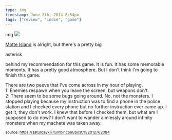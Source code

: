 ```yaml
---
type: img
timestamp: June 8th, 2014 8:54pm
tags: ["review", "indie", "game"]
---
```

img
<img src="https://saturdayxiii.github.io/media/182012762084.jpg"/>
                                                                                          
<a href="https://store.steampowered.com/app/291290/Motte_Island/" target="_blank">Motte Island</a> is alright, but there's a pretty big 

asterisk

 behind my recommendation for this game. It is fun. It has some memorable moments. It has a pretty good atmosphere. But I don't think I'm going to finish this game. 

There are two peevs that I've come across in my hour of playing. <br/>1: Enemies respawn when you leave the screen, but weapons don't. <br/>2: There seem to be some bugs going around. No, not the monsters. I stopped playing because my instruction was to find a phone in the police station and I checked every phone but no further instruction ever came up. I get it, they don't work. I knew that before I checked them, but what am I supposed to do now? I don't want to wander aimlessly around infinity monsters when my machete was taken away. 
 
                                    
                
                
                
                
                                
<small>source: https://saturdayxiii.tumblr.com/post/182012762084</small>
